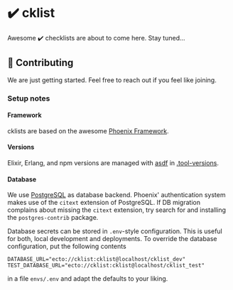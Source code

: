 # ✔️ cklist

Awesome :heavy_check_mark: checklists are about to come here. Stay tuned...

## 🤝 Contributing

We are just getting started. Feel free to reach out if you feel like joining.

### Setup notes

#### Framework

cklists are based on the awesome [Phoenix Framework](https://www.phoenixframework.org/).

#### Versions

Elixir, Erlang, and npm versions are managed with [asdf](https://asdf-vm.com/) in [.tool-versions](.tool-versions).

#### Database

We use [PostgreSQL](https://www.postgresql.org/) as database backend. Phoenix' authentication system makes use of the `citext` extension of PostgreSQL. If DB migration complains about missing the `citext` extension, try search for and installing the `postgres-contrib` package.

Database secrets can be stored in `.env`-style configuration. This is useful for both, local development and deployments. To override the database configuration, put the following contents

```none
DATABASE_URL="ecto://cklist:cklist@localhost/cklist_dev"
TEST_DATABASE_URL="ecto://cklist:cklist@localhost/cklist_test"
```

in a file `envs/.env` and adapt the defaults to your liking.
